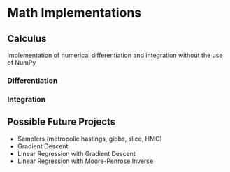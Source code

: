 # Math Implementations

## Calculus

Implementation of numerical differentiation and integration without the use of NumPy

### Differentiation

### Integration

## Possible Future Projects

- Samplers (metropolic hastings, gibbs, slice, HMC)
- Gradient Descent
- Linear Regression with Gradient Descent
- Linear Regression with Moore-Penrose Inverse
